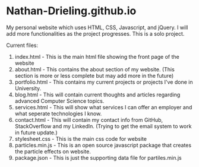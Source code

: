# Nathan-Drieling.github.io
My personal website which uses HTML, CSS, Javascript, and jQuery. I will add more functionalities as the project progresses. This is a solo project.

Current files: 
  1. index.html          - This is the main html file showing the front page of the website
  2. about.html          - This contains the about section of my website. (This section is more or less complete but may add more in the future)
  3. portfolio.html      - This contains my current projects or projects I've done in University. 
  4. blog.html           - This will contain current thoughts and articles regarding advanced Computer Science topics.
  5. services.html       - This will show what services I can offer an employer and what seperate technologies I know.
  6. contact.html        - This will contain my contact info from GitHub, StackOverflow and my LinkedIn. (Trying to get the email system to work in future update.)
  7. stylesheet.css      - This is the main css code for website
  8. particles.min.js    - This is an open source javascript package that creates the particle effects on website.
  9. package.json        - This is just the supporting data file for partiles.min.js
